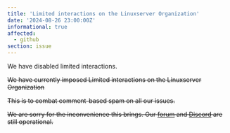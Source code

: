 ```yaml
---
title: 'Limited interactions on the Linuxserver Organization'
date: '2024-08-26 23:00:00Z'
informational: true
affected:
  - github
section: issue
---
```


We have disabled limited interactions.

~~We have currently imposed Limited interactions on the Linuxserver Organization~~

~~This is to combat comment-based spam on all our issues.~~

~~We are sorry for the inconvenience this brings. Our [forum](https://discourse.linuxserver.io/) and [Discord](https://discord.gg/YWrKVTn) are still operational.~~
